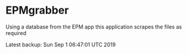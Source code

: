 # EPMgrabber
Using a database from the EPM app this application scrapes the files as required


Latest backup: Sun Sep 1 06:47:01 UTC 2019
